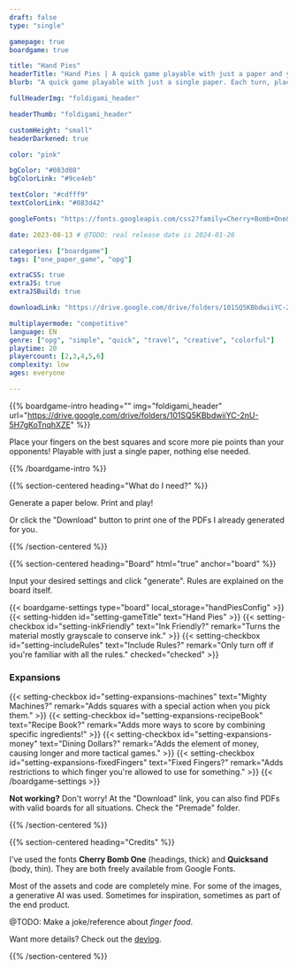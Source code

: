 ```yaml
---
draft: false
type: "single"

gamepage: true
boardgame: true

title: "Hand Pies"
headerTitle: "Hand Pies | A quick game playable with just a paper and your fingers"
blurb: "A quick game playable with just a single paper. Each turn, place a finger on a new square, to score more points than your opponents before you've used your whole hand."

fullHeaderImg: "foldigami_header"

headerThumb: "foldigami_header"

customHeight: "small"
headerDarkened: true

color: "pink"

bgColor: "#083d08"
bgColorLink: "#9ce4eb"

textColor: "#cdfff9"
textColorLink: "#083d42"

googleFonts: "https://fonts.googleapis.com/css2?family=Cherry+Bomb+One&family=Quicksand:wght@500;700&display=swap"

date: 2023-08-13 # @TODO: real release date is 2024-01-26

categories: ["boardgame"]
tags: ["one_paper_game", "opg"]

extraCSS: true
extraJS: true
extraJSBuild: true

downloadLink: "https://drive.google.com/drive/folders/101SQ5KBbdwiiYC-2nU-5H7gKoTnqhXZE"

multiplayermode: "competitive"
language: EN
genre: ["opg", "simple", "quick", "travel", "creative", "colorful"]
playtime: 20
playercount: [2,3,4,5,6]
complexity: low
ages: everyone

---
```



{{% boardgame-intro heading="" img="foldigami_header" url="https://drive.google.com/drive/folders/101SQ5KBbdwiiYC-2nU-5H7gKoTnqhXZE" %}}

Place your fingers on the best squares and score more pie points than your opponents! Playable with just a single paper, nothing else needed.

{{% /boardgame-intro %}}

{{% section-centered heading="What do I need?" %}}

Generate a paper below. Print and play!

Or click the "Download" button to print one of the PDFs I already generated for you.

{{% /section-centered %}}

{{% section-centered heading="Board" html="true" anchor="board" %}}

<p>Input your desired settings and click "generate". Rules are explained on the board itself.</p>

{{< boardgame-settings type="board" local_storage="handPiesConfig" >}}
  {{< setting-hidden id="setting-gameTitle" text="Hand Pies" >}}
  {{< setting-checkbox id="setting-inkFriendly" text="Ink Friendly?" remark="Turns the material mostly grayscale to conserve ink." >}}
  {{< setting-checkbox id="setting-includeRules" text="Include Rules?" remark="Only turn off if you're familiar with all the rules." checked="checked" >}}
  <h3>Expansions</h3>
  {{< setting-checkbox id="setting-expansions-machines" text="Mighty Machines?" remark="Adds squares with a special action when you pick them." >}}
  {{< setting-checkbox id="setting-expansions-recipeBook" text="Recipe Book?" remark="Adds more ways to score by combining specific ingredients!" >}}
  {{< setting-checkbox id="setting-expansions-money" text="Dining Dollars?" remark="Adds the element of money, causing longer and more tactical games." >}}
  {{< setting-checkbox id="setting-expansions-fixedFingers" text="Fixed Fingers?" remark="Adds restrictions to which finger you're allowed to use for something." >}}
{{< /boardgame-settings >}}

<p class="remark-under-settings"><strong>Not working?</strong> Don't worry! At the "Download" link, you can also find PDFs with valid boards for all situations. Check the "Premade" folder.</p> 

{{% /section-centered %}}

{{% section-centered heading="Credits" %}}

I've used the fonts **Cherry Bomb One** (headings, thick) and **Quicksand** (body, thin). They are both freely available from Google Fonts.

Most of the assets and code are completely mine. For some of the images, a generative AI was used. Sometimes for inspiration, sometimes as part of the end product.

@TODO: Make a joke/reference about _finger food_.

Want more details? Check out the [devlog](https://pandaqi.com/blog/boardgames/hand-pies).

{{% /section-centered %}}